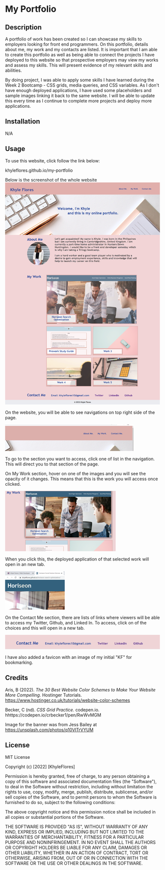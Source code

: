 # My Portfolio

## Description 

A portfolio of work has been created so I can showcase my skills to employers looking for front end programmers. On this portfolio, details about me, my work and my contacts are listed. It is important that I am able to create this portfolio as well as being able to connect the projects I have deployed to this website so that prospective employers may view my works and assess my skills. This will present evidence of my relevant skills and abilities.

By doing project, I was able to apply some skills I have learned during the Week 2 Bootcamp - CSS grids, media queries, and CSS variables.
As I don't have enough deployed applications, I have used some placeholders and sample images linking it back to the same website. 
I will be able to update this every time as I continue to complete more projects and deploy more applications.


## Installation

N/A

## Usage 

To use this website, click follow the link below:

khyleflores.github.io/my-portfolio

Below is the screenshot of the whole website
![My Portfolio website screenshot](/assets/images/website-screenshots/full-website-screenshot.png)

On the website, you will be able to see navigations on top right side of the page. 

![Navigation screenshot](/assets/images/website-screenshots/screenshot-1.png)

To go to the section you want to access, click one of list in the navigation. This will direct you to that section of the page. 

On My Work section, hover on one of the images and you will see the opacity of it changes. This means that this is the work you will access once clicked.

![My work section screenshot](/assets/images/website-screenshots/screenshot-2.png)

 When you click this, the deployed application of that selected work will open in an new tab.

 ![New page with deployed application screenshot](/assets/images/website-screenshots/screenshot-3.png)

 On the Contact Me section, there are lists of links where viewers will be able to access my Twitter, Github, and Linked In.
 To access, click on of the choices and this will open in a new tab.

 ![Contact Me screenshot](/assets/images/website-screenshots/screenshot-4.png)

 I have also added a favicon with an image of my initial "KF" for bookmarking. 

## Credits

Aris, B (2022). *The 30 Best Website Color Schemes to Make Your Website More Compelling.* Hostinger Tutorials. https://www.hostinger.co.uk/tutorials/website-color-schemes

Becker, C (nd). *CSS Grid Practice.* codepen.io. hhttps://codepen.io/crbecker1/pen/RwWvMGM

Image for the banner was from Jess Bailey at https://unsplash.com/photos/q10VITrVYUM 
 
## License

MIT License

Copyright (c) [2022] [KhyleFlores]

Permission is hereby granted, free of charge, to any person obtaining a copy
of this software and associated documentation files (the "Software"), to deal
in the Software without restriction, including without limitation the rights
to use, copy, modify, merge, publish, distribute, sublicense, and/or sell
copies of the Software, and to permit persons to whom the Software is
furnished to do so, subject to the following conditions:

The above copyright notice and this permission notice shall be included in all
copies or substantial portions of the Software.

THE SOFTWARE IS PROVIDED "AS IS", WITHOUT WARRANTY OF ANY KIND, EXPRESS OR
IMPLIED, INCLUDING BUT NOT LIMITED TO THE WARRANTIES OF MERCHANTABILITY,
FITNESS FOR A PARTICULAR PURPOSE AND NONINFRINGEMENT. IN NO EVENT SHALL THE
AUTHORS OR COPYRIGHT HOLDERS BE LIABLE FOR ANY CLAIM, DAMAGES OR OTHER
LIABILITY, WHETHER IN AN ACTION OF CONTRACT, TORT OR OTHERWISE, ARISING FROM,
OUT OF OR IN CONNECTION WITH THE SOFTWARE OR THE USE OR OTHER DEALINGS IN THE
SOFTWARE.
